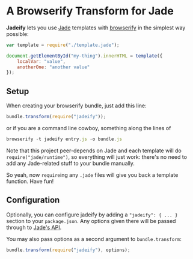 # A Browserify Transform for Jade

**Jadeify** lets you use [Jade][] templates with [browserify][] in the simplest way possible:

```js
var template = require("./template.jade");

document.getElementById("my-thing").innerHTML = template({
    localVar: "value",
    anotherOne: "another value"
});
```

## Setup

When creating your browserify bundle, just add this line:

```js
bundle.transform(require("jadeify"));
```

or if you are a command line cowboy, something along the lines of

```js
browserify -t jadeify entry.js -o bundle.js
```

Note that this project peer-depends on Jade and each template will do `require("jade/runtime")`, so everything will just work: there's no need to add any Jade-related stuff to your bundle manually.

So yeah, now `require`ing any `.jade` files will give you back a template function. Have fun!

## Configuration

Optionally, you can configure jadeify by adding a `"jadeify": { ... }` section to your `package.json`. Any options given there will be passed through to [Jade's API][].

You may also pass options as a second argument to `bundle.transform`:

```js
bundle.transform(require("jadeify"), options);
```

[Jade]: http://jade-lang.com/
[browserify]: https://github.com/substack/node-browserify
[Jade's API]: http://jade-lang.com/api/
